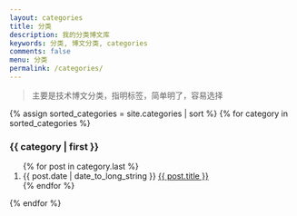 ```yaml
---
layout: categories
title: 分类
description: 我的分类博文库
keywords: 分类, 博文分类, categories
comments: false
menu: 分类
permalink: /categories/
---
```


>主要是技术博文分类，指明标签，简单明了，容易选择

<section class="container posts-content">
{% assign sorted_categories = site.categories | sort %}
{% for category in sorted_categories %}
<h3>{{ category | first }}</h3>
<ol class="posts-list" id="{{ category[0] }}">
{% for post in category.last %}
<li class="posts-list-item">
<!-- <span class="posts-list-meta">{{ post.date | date:"%Y-%m-%d" }}</span> -->
<span class="posts-list-meta">{{ post.date | date_to_long_string }}</span>
<a class="posts-list-name" href="{{ post.url }}">{{ post.title }}</a>
</li>
{% endfor %}
</ol>
{% endfor %}
</section>
<!-- /section.content -->
